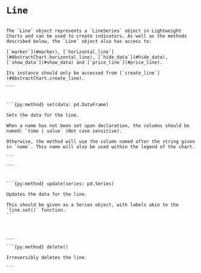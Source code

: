 # `Line`


````{py:class} Line(name: str, color: COLOR, style: LINE_STYLE, width: int, price_line: bool, price_label: bool)

The `Line` object represents a `LineSeries` object in Lightweight Charts and can be used to create indicators. As well as the methods described below, the `Line` object also has access to:

[`marker`](#marker), [`horizontal_line`](#AbstractChart.horizontal_line), [`hide_data`](#hide_data), [`show_data`](#show_data) and [`price_line`](#price_line).

Its instance should only be accessed from [`create_line`](#AbstractChart.create_line).
___



```{py:method} set(data: pd.DataFrame) 

Sets the data for the line.

When a name has not been set upon declaration, the columns should be named: `time | value` (Not case sensitive).

Otherwise, the method will use the column named after the string given in `name`. This name will also be used within the legend of the chart.

```
___



```{py:method} update(series: pd.Series)

Updates the data for the line.

This should be given as a Series object, with labels akin to the `line.set()` function.
```



___

```{py:method} delete()

Irreversibly deletes the line.

```
````